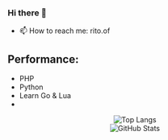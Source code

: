 ### Hi there 👋
- 📫 How to reach me: rito.of
## Performance:
- PHP
- Python
- Learn Go & Lua
- 
<div align="center">
  <img src="https://github-readme-stats.vercel.app/api/top-langs/?username=RitoOFF&layout=compact&theme=tokyonight" alt="Top Langs">
</div>

<div align="center">
  <img src="https://github-readme-stats.vercel.app/api?username=RitoOFF&show_icons=true&theme=tokyonight" alt="GitHub Stats">
</div>
